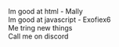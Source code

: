 Im good at html - Mally 
<br>
Im good at javascript - Exofiex6
<br>
Me tring new things
<br>
Call me on discord